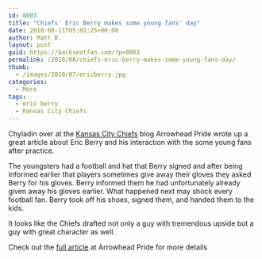 ```yaml
---
id: 8003
title: "Chiefs' Eric Berry makes some young fans' day"
date: 2010-08-11T05:02:25+00:00
author: Matt B.
layout: post
guid: https://backseatfan.com/?p=8003
permalink: /2010/08/chiefs-eric-berry-makes-some-young-fans-day/
thumb:
  - /images/2010/07/ericberry.jpg
categories:
  - More
tags:
  - eric berry
  - Kansas City Chiefs
---
```


<div class="entry">
  <p>
    Chyladin over at the <a href="https://www.arrowheadpride.com/" target="_blank">Kansas City Chiefs</a> blog Arrowhead Pride wrote up a great article about Eric Berry and his interaction with the some young fans after practice.
  </p>

  <p>
    The youngsters had a football and hat that Berry signed and after being informed earlier that players sometimes give away their gloves they asked Berry for his gloves. Berry informed them he had unfortunately already given away his gloves earlier. What happened next may shock every football fan. Berry took off his shoes, signed them, and handed them to the kids.
  </p>

  <p>
    It looks like the Chiefs drafted not only a guy with tremendous upside but a guy with great character as well.
  </p>

  <p>
    Check out the <a href="https://www.arrowheadpride.com/2010/8/10/1614912/eric-berry-goes-the-extra-mile-for">full article</a> at Arrowhead Pride for more details
  </p>
</div>
